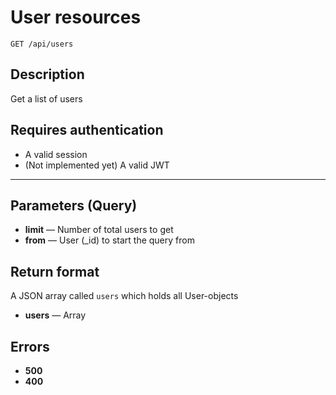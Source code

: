 # User resources

    GET /api/users

## Description

Get a list of users

## Requires authentication

* A valid session
* (Not implemented yet) A valid JWT

***

## Parameters (Query)

- **limit** — Number of total users to get
- **from** — User (_id) to start the query from

## Return format

A JSON array called `users` which holds all User-objects

- **users** — Array

## Errors

- **500**
- **400**

